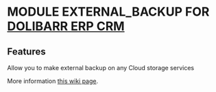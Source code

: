 # MODULE EXTERNAL_BACKUP FOR <a href="https://www.dolibarr.org">DOLIBARR ERP CRM</a>

## Features

Allow you to make external backup on any Cloud storage services

More information <a href="https://wiki.dolibarr.org/index.php/Module_ExternalBackup" target="_new">this wiki page</a>.
